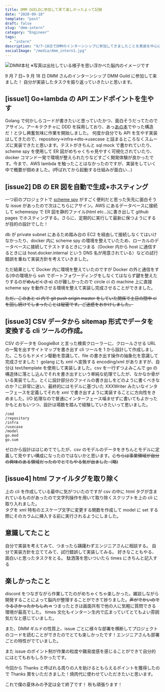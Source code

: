 ```yaml
---
title: DMM GUILDに参加して来て楽しかったよって記録
date: "2020-09-18"
template: "post"
draft: false
slug: "dmm-intern"
category: "Engineer"
tags:
  - "intern"
description: "9/7~18日でDMMのインターンシップに参加してきましたことを実装を中心に振り返っていく記事です。"
socialImage: "/media/dmm_intern1.jpg"
---
```


![DMM本社](/media/dmm_intern1.jpg "イメージ")
※写真は出社している様子を思い浮かべた脳内のイメージです

9 月 7 日~ 9 月 18 日 DMM さんのインターンシップ DMM Guild に参加して来ました！
自分が実装したタスクを振り返っていきたいと思います。

## [issue1] Go+lambda の API エンドポイントを生やす

Golang で何かしらコードが書きたいと思っていたかつ、面白そうだってたのでアサイン。アーキテクチャに DDD を採用しており、あっ[あの本](https://www.amazon.co.jp/dp/479815072X/ref=cm_sw_em_r_mt_dp_58hzFb5MD319D)でやった構造だ！と少し興奮気味に作業を開始しました。
何度か自分でも API を生やす実装はしてきたので、repository→infra→dto→usecase と詰まるところなくスムーズに実装できたと思います。テストがきちんと sql mock で書かれていたり、scheme spy を使用して ER 図がめちゃくちゃ見やすく可視化されていたり、docker コマンド一発で環境が整えられたりなどすごく開発体験が良かったです。今まで、AWS lambda を触ったことはなかったのですが、実装をしていく中で概要が掴めました。(呼ばれてから起動する仕組みが面白い...)

## [issue2] DB の ER 図を自動で生成+ホスティング

一つ前のプロジェクトで [scheme spy](https://github.com/schemaspy/schemaspy) がすごく便利だと思った矢先に面白そうな issue があったので次はこちらにアサイン。AWS にあるデータベースに接続して schemespy で ER 図を静的ファイル(html etc...)に書き出して github pages でホスティングする。さらに、定期的に実行して最新に保つようにするが目的の設計でした！

db が private subnet にあるため踏み台の EC2 を経由して接続しなくてはいけなかったり、docker 内に scheme spy の環境を整えていたため、ローカルのデータベースに接続してテストするときにつまる（Docker 内から host に通信するときには host.docker.internal という DNS 名が用意されている）などの試行錯誤を重ねて実装方針を考えていきました。

ただ結果として Docker 内に環境を整えていたのですが Docker の外と通信をする(中の環境から ssh でポートフォワーディングをしなくてはならず鍵を整えたりするのが~~めんどくさ s~~)
のが難しかったので circle ci の machine 上に直接 scheme spy を動作させる環境を整えて実装し完成させることができました。

~~ただ、このあと ci 内で git push origin master をしていた関係で土日の間中 ci を回し続けてしまったことは秘密です。ご迷惑をおかけしました。~~

## [issue3] CSV データから sitemap 形式でデータを変換する cli ツールの作成。

CSV のデータを GoogleBot と言った検索クローラーに、クロールさせる URL の一覧を出すサイトマップを書き出す cli ツールを 1 から設計して作成しました。こちらもドメイン駆動を意識して、file の書き出す操作の抽象化を意識して完成させました！
golang にも xml へ変換する encoding/xml がありますが、自分は text/template を使用して実装しました。csv を一行ずつよみこんで go の構造体に落とし込んでそれを書き出すという単純な処理でしたが、なかなか骨がいる実装でした。とくに設計部分のファイルの書き出しをどのように書くべきなのか？に非常に迷い、最終的にはモデルに基づいた XXXWriter みたいなインターフェースを定義してそれを xml で書き出すように実装することに方向性をきめました。I/O 処理なので普通にインターフェース噛ませずに書いてもよかったかもとおもいつつ、設計は場数を踏んで経験していきたいって思いました。

```
/cmd
/repository
/infra
/usecase
/model
go.mod
go.sum
```

ゼロから設計ははじめてでしたが、csv のモデルのデータをきちんとモデルに定義して見やすい構成になったのではないかと思います。~~こちらは事業領域が自分の興味のある領域だったのでとてもやる気が出ました（略)~~

## [issue4] html ファイルタグを取り除く

上の cli を作成している最中に気がついたのですが csv の中に html タグが含まれているものがあったので文字列操作を用いて取り除くスクリプトを上の cli に取り入れました。<br>タグを xml 特有のエスケープ文字に変更する関数を作成して model に set する際にそのカラムに挿入する前に実行されるようにしました。

## 意識してたこと

自分で実装を考えてみて、つまったら躊躇わずエンジニアさんに相談する。
自分で実装方針を立ててみて、試行錯誤して実装してみる。
好きなこともやる、面白いと思ったタスクをとる。
駄洒落を思いついたら times にきちんと記入する

## 楽しかったこと

discord をつなぎながら作業してたのがめちゃくちゃ楽しかった。雑談しながら開発することによって脳内が整理することができて捗りました。~~声がでかいのでうるさかったかもしれ n~~
つまったときは画面共有で他の人に気軽に質問できる環境が最高でした。
times 文化もインターン生内で広まっていてとてもよい雰囲気だなと感じていました。

また、DMM ギルドの性質上、issue ごとに様々な部署を横断してプロジェクトのコードを読むことができたのでとても楽しかったです！エンジニアさんも部署ごとの特性がでていました。

また issue のポイント制が作業の粒度や難易度感を感じることができて自分的にはとてもおもしろかったです。

今回から Thanks と呼ばれる周りの人を助けるともらえるポイントを獲得したので
Thanks 賞をいただきました！焼肉代に使わせていただきたいと思います。

これで僕の夏休みの予定は全て終了です！
秋も頑張ります！
